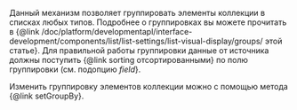 Данный механизм позволяет группировать элементы коллекции в списках любых типов. Подробнее о группировках вы
можете прочитать в {@link /doc/platform/developmentapl/interface-development/components/list/list-settings/list-visual-display/groups/ этой статье}.
Для правильной работы группировки данные от источника должны поступить {@link sorting отсортированными} по полю группировки (см. подопцию *field*}.

Изменить группировку элементов коллекции можно с помощью метода {@link setGroupBy}.
